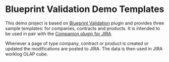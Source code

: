 # Blueprint Validation Demo Templates

This demo project is based on [Blueprint Validation](https://github.com/mesilat/blueprint-validation) plugin and provides three sample templates:
for companies, contracts and products. It is intended to be used in pair with the
[Companion plugin for JIRA](https://github.com/mesilat/blueprint-validation-demo-companion).

Whenever a page of type company, contract or product is created or updated the modifications are posted to JIRA. The data is then used in JIRA worklog OLAP cube.
